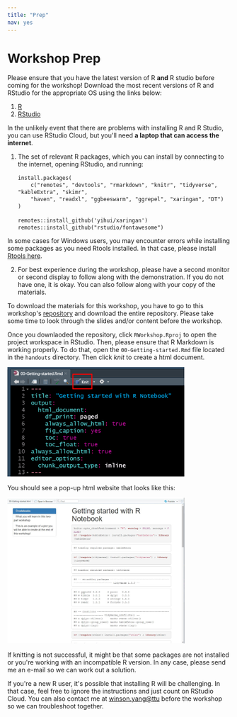 ```yaml
---
title: "Prep"
nav: yes
---
```


# Workshop Prep

Please ensure that you have the latest version of R **and** R studio before coming for the workshop! Download the most recent versions of R and RStudio for the appropriate OS using the links below:

1. [R](https://cran.r-project.org/)
2. [RStudio](https://rstudio.com/products/rstudio/download/#download)

In the unlikely event that there are problems with installing R and R Studio, you can use RStudio Cloud, but you'll need **a laptop that can access the internet**.  

1. The set of relevant R packages, which you can install by connecting to the internet, opening RStudio, and running:  

    ```
    install.packages(
        c("remotes", "devtools", "rmarkdown", "knitr", "tidyverse", "kableExtra", "skimr",
        "haven", "readxl", "ggbeeswarm", "ggrepel", "xaringan", "DT")
    )

    remotes::install_github('yihui/xaringan')  
    remotes::install_github("rstudio/fontawesome")
    ```

In some cases for Windows users, you may encounter errors while installing some packages as you need Rtools installed. In that case, please install [Rtools here](https://cran.rstudio.com/bin/windows/Rtools/).


2. For best experience during the workshop, please have a second monitor or second display to follow along with the demonstration. If you do not have one, it is okay. You can also follow along with your copy of the materials.

To download the materials for this workshop, you have to go to this workshop's [repository](https://github.com/winsonfzyang/RWorkshop) and download the entire repository. Please take some time to look through the slides and/or content before the workshop.

Once you downlaoded the repository, click `RWorkshop.Rproj` to open the project workspace in RStudio. Then, please ensure that R Markdown is working properly. To do that, open the `00-Getting-started.Rmd` file located in the `handouts` directory. Then click *knit* to create a html document.


<img src="img/knit.jpg" width="400">

You should see a pop-up html website that looks like this:

<img src="img/knitted_doc.jpg" width="400">

If knitting is not successful, it might be that some packages are not installed or you're working with an incompatible R version. In any case, please send me an e-mail so we can work out a solution.


If you're a new R user, it's possible that installing R will be challenging. In that case, feel free to ignore the instructions and just count on RStudio Cloud. You can also contact me at [winson.yang@ttu](mailto:winson.yang@ttu.edu) before the workshop so we can troubleshoot together.
